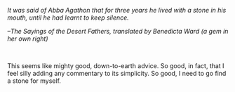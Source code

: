 <div><p><em>It was said of Abba Agathon that for three years he lived with a stone in his mouth, until he had learnt to keep silence.</em></p><p><em>–The Sayings of the Desert Fathers, translated by Benedicta Ward (a gem in her own right)</em></p><p><em><br/></em></p><p>This seems like mighty good, down-to-earth advice. So good, in fact, that I feel silly adding any commentary to its simplicity. So good, I need to go find a stone for myself.</p><p></p></div>